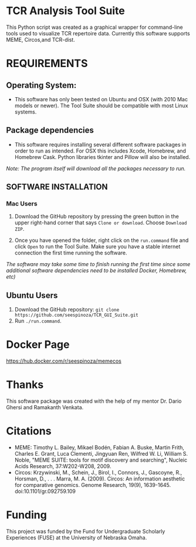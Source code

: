 # TCR Analysis Tool Suite

This Python script was created as a graphical wrapper for command-line tools
used to visualize TCR repertoire data. Currently this software supports MEME, Circos,and 
TCR-dist.

# REQUIREMENTS

## Operating System:
 - This software has only been tested on Ubuntu and OSX (with 2010 Mac models or newer).
   The Tool Suite should be compatible with most Linux systems.

## Package dependencies
 - This software requires installing several different software packages in order to run as intended.
   For OSX this includes Xcode, Homebrew, and Homebrew Cask. Python libraries tkinter and Pillow will also
   be installed.

*Note: The program itself will download all the packages necessary to run.*

## SOFTWARE INSTALLATION

### Mac Users
 1) Download the GitHub repository by pressing the green button in the upper right-hand corner that says `Clone or download`.
    Choose `Download ZIP`.

 2) Once you have opened the folder, right click on the `run.command` file and click `Open` to run the Tool Suite.
    Make sure you have a stable internet connection the first time running the software.

*The software may take some time to finish running the first time since some additional software dependencies need to be installed
 Docker, Homebrew, etc)*
## Ubuntu Users
 1) Download the GitHub repository: `git clone https://github.com/seespinoza/TCR_GUI_Suite.git`
 2) Run `./run.command`.


# Docker Page
https://hub.docker.com/r/seespinoza/memecos

# Thanks
  This software package was created with the help of my mentor Dr. Dario Ghersi
  and Ramakanth Venkata.
# Citations

- MEME: Timothy L. Bailey, Mikael Bodén, Fabian A. Buske, Martin Frith, Charles E. Grant, Luca Clementi, Jingyuan Ren, Wilfred W. Li, William S. Noble, "MEME SUITE: tools for motif discovery and searching", Nucleic Acids Research, 37:W202-W208, 2009.
- Circos: Krzywinski, M., Schein, J., Birol, I., Connors, J., Gascoyne, R., Horsman, D., . . . Marra, M. A. (2009). Circos: An information aesthetic for comparative genomics. Genome Research, 19(9), 1639-1645. doi:10.1101/gr.092759.109
# Funding

This project was funded by the Fund for Undergraduate Scholarly Experiences (FUSE) at
the University of Nebraska Omaha.

